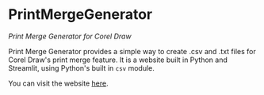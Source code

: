 # PrintMergeGenerator
_Print Merge Generator for Corel Draw_

Print Merge Generator provides a simple way to create .csv and .txt files for Corel Draw's print merge feature. It is a website built in Python and Streamlit, using Python's built in `csv` module.

You can visit the website [here](https://printmergegenerator.streamlit.app/).
